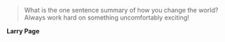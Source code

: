 >What is the one sentence summary of how you change the world? Always work hard on something uncomfortably exciting!

**Larry Page**